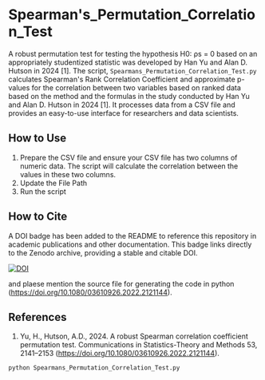 # Spearman's_Permutation_Correlation_Test
A robust permutation test for testing the hypothesis H0: ρs = 0 based on an appropriately studentized statistic was developed by Han Yu and Alan D. Hutson in 2024 [1]. The script, `Spearmans_Permutation_Correlation_Test.py` calculates Spearman's Rank Correlation Coefficient and approximate p-values for the correlation between two variables based on ranked data based on the method and the formulas in the study conducted by Han Yu and Alan D. Hutson in 2024 [1]. It processes data from a CSV file and provides an easy-to-use interface for researchers and data scientists.
## How to Use
1. Prepare the CSV file and ensure your CSV file has two columns of numeric data. The script will calculate the correlation between the values in these two columns.
2. Update the File Path
3. Run the script

## How to Cite

A DOI badge has been added to the README to reference this repository in academic publications and other documentation. This badge links directly to the Zenodo archive, providing a stable and citable DOI.

[![DOI](https://zenodo.org/badge/DOI/10.5281/zenodo.13824277.svg)](https://doi.org/10.5281/zenodo.13824277)

and plaese mention the source file for generating the code in python (https://doi.org/10.1080/03610926.2022.2121144).


## References
1. Yu, H., Hutson, A.D., 2024. A robust Spearman correlation coefficient permutation test. Communications in Statistics-Theory and Methods 53, 2141–2153 (https://doi.org/10.1080/03610926.2022.2121144).

```bash
python Spearmans_Permutation_Correlation_Test.py
